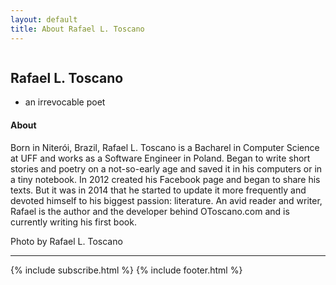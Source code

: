 ```yaml
---
layout: default
title: About Rafael L. Toscano
---
```

<article class="postWrapper">
  <section class="section--first section--about is-darkBackgrounded u-table">
    <div class="section-backgroundImage">
        <img class="post-featuredImage" src="{{site.metainfo.baseurl}}assets/images/hero/about-header.jpg" style="" alt="">
    </div>
    <div class="section-gradient"></div>
    <div class="section-title is-darkBackgrounded u-tableCell u-verticalAlignMiddle">
      <div class="container">
        <h2>Rafael L. Toscano</h2>
        <div class="postMeta-wrapper">
          <ul class="postMeta">
            <li class="postMeta-author">
              an irrevocable poet
            </li>
          </ul>
        </div>
      </div>
    </div>
  </section>
  <section class="section--last">
    <div class="container container--content">
      <div class="content-body">
        <h4>About</h4>
        <p>Born in Niterói, Brazil, Rafael L. Toscano is a Bacharel in Computer Science at UFF and works as a Software Engineer in Poland. Began to write short stories and poetry on a not-so-early age and saved it in his computers or in a tiny notebook. In 2012 created his Facebook page and began to share his texts. But it was in 2014 that he started to update it more frequently and devoted himself to his biggest passion: literature. An avid reader and writer, Rafael is the author and the developer behind OToscano.com and is currently writing his first book.</p>
        <!-- <h4>Motto</h4>
        <p class="u--startsWithDoubleQuote">“If you can dream it, you can do it. Always remember that this whole thing was started with a dream and a mouse.” - Walt Disney</p>
        <h4>Goals (short term)</h4>
        <ul>
          <li>Become a full stack entrepreneur (design, engineering, growth)</li>
          <li>Become a good dad</li>
          <li>Share lessons and failures to help fellow entrepreneurs</li>
          <li>Spend more time on side projects</li>
          <li>Do more exercises</li>
        </ul>
        <h4>Dreams (long term)</h4>
        <ul>
          <li>Building a global brand which can represent my hometown</li>
          <li>Building a lasting company</li>
          <li>Building a company not only selling products but also dreams</li>
          <li>Help youngsters to make their dreams come true</li>
        </ul>
        <h4>Role Models</h4>
        <p>
          Walt Disney, Steve Jobs, Al Gore, Bill Campbell, Bill Gates, Charlie Munger, Howard Schultz, Jim Collins, Sheryl Sandberg, Warren Buffett, Cher Wang, Masayoshi Son, Tadashi Yanai, Reid Hoffman, Peter Thiel, Paul Graham, Seth Godin, Steve Blank, Jeff Bezos.
        </p>
        <h4>Favorite Companies</h4>
        <p>
          Disney, Apple, Google, IKEA, Intuit, Procter & Gamble, Sony, Starbucks, Toyota, Pixar, Zappos, HubSpot, LinkedIn.
        </p>
        <h4>Favorite Startups</h4>
        <p>
          GitHub, Buffer, Airbnb, Dropbox, Square, Atlassian, Automattic, Evernote, Squarespace, InVision, Pinterest, Intercom, FiftyThree, Slack.
        </p>
        <h4>Favorite Brands</h4>
        <p>
          37signals, Apple, Canon, Coca-Cola, Disney, innocent drinks, method, Nike, Muji, Patagonia.
        </p> -->
        <p>
          Photo by Rafael L. Toscano
        </p>
      </div>
    </div>
  </section>
</article>
<hr/>
{% include subscribe.html %}
{% include footer.html %}
